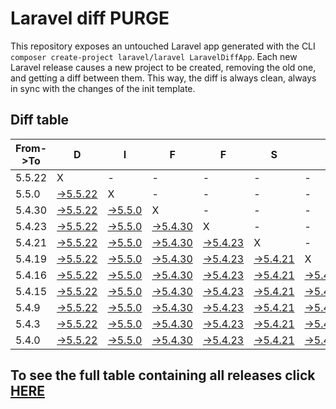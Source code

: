 # Laravel diff PURGE

This repository exposes an untouched Laravel app generated with the CLI
`composer create-project laravel/laravel LaravelDiffApp`. Each new Laravel release causes a new project to be created, removing the old one, and getting a diff between them. This way, the diff is always clean, always in sync with the changes of the init template.

## Diff table

| From->To | D                                                                                                 | I                                                                                               | F                                                                                                 | F                                                                                                 | S                                                                                                 |                                                                                                   | =                                                                                                 | =                                                                                                |                                                                                                | F                                                                                              | U   | N   |
| -------- | ------------------------------------------------------------------------------------------------- | ----------------------------------------------------------------------------------------------- | ------------------------------------------------------------------------------------------------- | ------------------------------------------------------------------------------------------------- | ------------------------------------------------------------------------------------------------- | ------------------------------------------------------------------------------------------------- | ------------------------------------------------------------------------------------------------- | ------------------------------------------------------------------------------------------------ | ---------------------------------------------------------------------------------------------- | ---------------------------------------------------------------------------------------------- | --- | --- |
| 5.5.22   | X                                                                                                 | -                                                                                               | -                                                                                                 | -                                                                                                 | -                                                                                                 | -                                                                                                 | -                                                                                                 | -                                                                                                | -                                                                                              | -                                                                                              | -   |     |
| 5.5.0    | [->5.5.22](https://github.com/guhungry/laravel-diff-purge/compare/release/5.5.0..release/5.5.22)  | X                                                                                               | -                                                                                                 | -                                                                                                 | -                                                                                                 | -                                                                                                 | -                                                                                                 | -                                                                                                | -                                                                                              | -                                                                                              | -   |     |
| 5.4.30   | [->5.5.22](https://github.com/guhungry/laravel-diff-purge/compare/release/5.4.30..release/5.5.22) | [->5.5.0](https://github.com/guhungry/laravel-diff-purge/compare/release/5.4.30..release/5.5.0) | X                                                                                                 | -                                                                                                 | -                                                                                                 | -                                                                                                 | -                                                                                                 | -                                                                                                | -                                                                                              | -                                                                                              | -   |     |
| 5.4.23   | [->5.5.22](https://github.com/guhungry/laravel-diff-purge/compare/release/5.4.23..release/5.5.22) | [->5.5.0](https://github.com/guhungry/laravel-diff-purge/compare/release/5.4.23..release/5.5.0) | [->5.4.30](https://github.com/guhungry/laravel-diff-purge/compare/release/5.4.23..release/5.4.30) | X                                                                                                 | -                                                                                                 | -                                                                                                 | -                                                                                                 | -                                                                                                | -                                                                                              | -                                                                                              | -   |     |
| 5.4.21   | [->5.5.22](https://github.com/guhungry/laravel-diff-purge/compare/release/5.4.21..release/5.5.22) | [->5.5.0](https://github.com/guhungry/laravel-diff-purge/compare/release/5.4.21..release/5.5.0) | [->5.4.30](https://github.com/guhungry/laravel-diff-purge/compare/release/5.4.21..release/5.4.30) | [->5.4.23](https://github.com/guhungry/laravel-diff-purge/compare/release/5.4.21..release/5.4.23) | X                                                                                                 | -                                                                                                 | -                                                                                                 | -                                                                                                | -                                                                                              | -                                                                                              | -   |     |
| 5.4.19   | [->5.5.22](https://github.com/guhungry/laravel-diff-purge/compare/release/5.4.19..release/5.5.22) | [->5.5.0](https://github.com/guhungry/laravel-diff-purge/compare/release/5.4.19..release/5.5.0) | [->5.4.30](https://github.com/guhungry/laravel-diff-purge/compare/release/5.4.19..release/5.4.30) | [->5.4.23](https://github.com/guhungry/laravel-diff-purge/compare/release/5.4.19..release/5.4.23) | [->5.4.21](https://github.com/guhungry/laravel-diff-purge/compare/release/5.4.19..release/5.4.21) | X                                                                                                 | -                                                                                                 | -                                                                                                | -                                                                                              | -                                                                                              | -   |     |
| 5.4.16   | [->5.5.22](https://github.com/guhungry/laravel-diff-purge/compare/release/5.4.16..release/5.5.22) | [->5.5.0](https://github.com/guhungry/laravel-diff-purge/compare/release/5.4.16..release/5.5.0) | [->5.4.30](https://github.com/guhungry/laravel-diff-purge/compare/release/5.4.16..release/5.4.30) | [->5.4.23](https://github.com/guhungry/laravel-diff-purge/compare/release/5.4.16..release/5.4.23) | [->5.4.21](https://github.com/guhungry/laravel-diff-purge/compare/release/5.4.16..release/5.4.21) | [->5.4.19](https://github.com/guhungry/laravel-diff-purge/compare/release/5.4.16..release/5.4.19) | X                                                                                                 | -                                                                                                | -                                                                                              | -                                                                                              | -   |     |
| 5.4.15   | [->5.5.22](https://github.com/guhungry/laravel-diff-purge/compare/release/5.4.15..release/5.5.22) | [->5.5.0](https://github.com/guhungry/laravel-diff-purge/compare/release/5.4.15..release/5.5.0) | [->5.4.30](https://github.com/guhungry/laravel-diff-purge/compare/release/5.4.15..release/5.4.30) | [->5.4.23](https://github.com/guhungry/laravel-diff-purge/compare/release/5.4.15..release/5.4.23) | [->5.4.21](https://github.com/guhungry/laravel-diff-purge/compare/release/5.4.15..release/5.4.21) | [->5.4.19](https://github.com/guhungry/laravel-diff-purge/compare/release/5.4.15..release/5.4.19) | [->5.4.16](https://github.com/guhungry/laravel-diff-purge/compare/release/5.4.15..release/5.4.16) | X                                                                                                | -                                                                                              | -                                                                                              | -   |     |
| 5.4.9    | [->5.5.22](https://github.com/guhungry/laravel-diff-purge/compare/release/5.4.9..release/5.5.22)  | [->5.5.0](https://github.com/guhungry/laravel-diff-purge/compare/release/5.4.9..release/5.5.0)  | [->5.4.30](https://github.com/guhungry/laravel-diff-purge/compare/release/5.4.9..release/5.4.30)  | [->5.4.23](https://github.com/guhungry/laravel-diff-purge/compare/release/5.4.9..release/5.4.23)  | [->5.4.21](https://github.com/guhungry/laravel-diff-purge/compare/release/5.4.9..release/5.4.21)  | [->5.4.19](https://github.com/guhungry/laravel-diff-purge/compare/release/5.4.9..release/5.4.19)  | [->5.4.16](https://github.com/guhungry/laravel-diff-purge/compare/release/5.4.9..release/5.4.16)  | [->5.4.15](https://github.com/guhungry/laravel-diff-purge/compare/release/5.4.9..release/5.4.15) | X                                                                                              | -                                                                                              | -   |     |
| 5.4.3    | [->5.5.22](https://github.com/guhungry/laravel-diff-purge/compare/release/5.4.3..release/5.5.22)  | [->5.5.0](https://github.com/guhungry/laravel-diff-purge/compare/release/5.4.3..release/5.5.0)  | [->5.4.30](https://github.com/guhungry/laravel-diff-purge/compare/release/5.4.3..release/5.4.30)  | [->5.4.23](https://github.com/guhungry/laravel-diff-purge/compare/release/5.4.3..release/5.4.23)  | [->5.4.21](https://github.com/guhungry/laravel-diff-purge/compare/release/5.4.3..release/5.4.21)  | [->5.4.19](https://github.com/guhungry/laravel-diff-purge/compare/release/5.4.3..release/5.4.19)  | [->5.4.16](https://github.com/guhungry/laravel-diff-purge/compare/release/5.4.3..release/5.4.16)  | [->5.4.15](https://github.com/guhungry/laravel-diff-purge/compare/release/5.4.3..release/5.4.15) | [->5.4.9](https://github.com/guhungry/laravel-diff-purge/compare/release/5.4.3..release/5.4.9) | X                                                                                              | -   |     |
| 5.4.0    | [->5.5.22](https://github.com/guhungry/laravel-diff-purge/compare/release/5.4.0..release/5.5.22)  | [->5.5.0](https://github.com/guhungry/laravel-diff-purge/compare/release/5.4.0..release/5.5.0)  | [->5.4.30](https://github.com/guhungry/laravel-diff-purge/compare/release/5.4.0..release/5.4.30)  | [->5.4.23](https://github.com/guhungry/laravel-diff-purge/compare/release/5.4.0..release/5.4.23)  | [->5.4.21](https://github.com/guhungry/laravel-diff-purge/compare/release/5.4.0..release/5.4.21)  | [->5.4.19](https://github.com/guhungry/laravel-diff-purge/compare/release/5.4.0..release/5.4.19)  | [->5.4.16](https://github.com/guhungry/laravel-diff-purge/compare/release/5.4.0..release/5.4.16)  | [->5.4.15](https://github.com/guhungry/laravel-diff-purge/compare/release/5.4.0..release/5.4.15) | [->5.4.9](https://github.com/guhungry/laravel-diff-purge/compare/release/5.4.0..release/5.4.9) | [->5.4.3](https://github.com/guhungry/laravel-diff-purge/compare/release/5.4.0..release/5.4.3) | X   |     |

## To see the full table containing all releases click [HERE](https://github.com/guhungry/laravel-diff-purge/)

